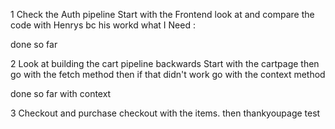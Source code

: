 1 Check the Auth pipeline
Start with the Frontend look at and compare the code
with Henrys bc his workd
what I Need :

done so far

2 Look at building the 
cart pipeline backwards
Start with the cartpage
then go with the fetch method
then if that didn't work go with the
context method

done so far with context

3 Checkout and purchase
checkout with the items.
then thankyoupage test

